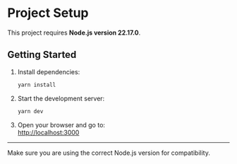 # Project Setup

This project requires **Node.js version 22.17.0**.

## Getting Started

1. Install dependencies:

   ```bash
   yarn install
   ```

2. Start the development server:

   ```bash
   yarn dev
   ```

3. Open your browser and go to:  
   [http://localhost:3000](http://localhost:3000)

---

Make sure you are using the correct Node.js version for compatibility.
